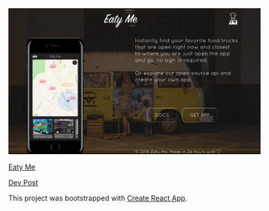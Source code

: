<div align='center'>
  <img src='landing-page-screenshot.png' role='presentation' />
</div>


[Eaty Me](http://eatyme.com)

[Dev Post](https://devpost.com/software/eaty-me)

This project was bootstrapped with [Create React App](https://github.com/facebookincubator/create-react-app).